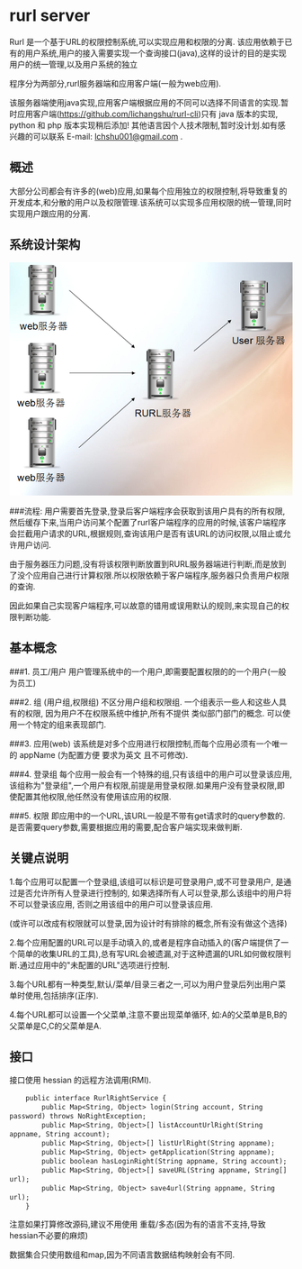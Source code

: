 rurl server
====

Rurl 是一个基于URL的权限控制系统,可以实现应用和权限的分离.
该应用依赖于已有的用户系统,用户的接入需要实现一个查询接口(java),这样的设计的目的是实现用户的统一管理,以及用户系统的独立

程序分为两部分,rurl服务器端和应用客户端(一般为web应用).

该服务器端使用java实现,应用客户端根据应用的不同可以选择不同语言的实现.暂时应用客户端(https://github.com/lichangshu/rurl-cli)只有 java 版本的实现, python 和 php 版本实现稍后添加!
其他语言因个人技术限制,暂时没计划.如有感兴趣的可以联系 E-mail: lchshu001@gmail.com .

概述
----------

大部分公司都会有许多的(web)应用,如果每个应用独立的权限控制,将导致重复的开发成本,和分散的用户以及权限管理.该系统可以实现多应用权限的统一管理,同时实现用户跟应用的分离.

系统设计架构
----------

![image](https://github.com/lichangshu/rurl/raw/master/doc/sys.jpg)

###流程:
用户需要首先登录,登录后客户端程序会获取到该用户具有的所有权限,然后缓存下来,当用户访问某个配置了rurl客户端程序的应用的时候,该客户端程序会拦截用户请求的URL,根据规则,查询该用户是否有该URL的访问权限,以阻止或允许用户访问.

由于服务器压力问题,没有将该权限判断放置到RURL服务器端进行判断,而是放到了没个应用自己进行计算权限.所以权限依赖于客户端程序,服务器只负责用户权限的查询.

因此如果自己实现客户端程序,可以故意的错用或误用默认的规则,来实现自己的权限判断功能.

基本概念
-----------
###1. 员工/用户
用户管理系统中的一个用户,即需要配置权限的的一个用户(一般为员工)

###2. 组 (用户组,权限组)
不区分用户组和权限组. 一个组表示一些人和这些人具有的权限, 因为用户不在权限系统中维护,所有不提供 类似部门部门的概念. 可以使用一个特定的组来表现部门.

###3. 应用(web)
该系统是对多个应用进行权限控制,而每个应用必须有一个唯一的 appName (为配置方便 要求为英文 且不可修改).

###4. 登录组
每个应用一般会有一个特殊的组,只有该组中的用户可以登录该应用,该组称为"登录组",一个用户有权限,前提是用登录权限.如果用户没有登录权限,即使配置其他权限,他任然没有使用该应用的权限.

###5. 权限
即应用中的一个URL,该URL一般是不带有get请求时的query参数的.是否需要query参数,需要根据应用的需要,配合客户端实现来做判断.

关键点说明
--------------------

1.每个应用可以配置一个登录组,该组可以标识是可登录用户,或不可登录用户, 是通过是否允许所有人登录进行控制的, 如果选择所有人可以登录,那么该组中的用户将不可以登录该应用, 否则之用该组中的用户可以登录该应用.

(或许可以改成有权限就可以登录,因为设计时有排除的概念,所有没有做这个选择)

2.每个应用配置的URL可以是手动填入的,或者是程序自动插入的(客户端提供了一个简单的收集URL的工具),总有写URL会被遗漏,对于这种遗漏的URL如何做权限判断.通过应用中的"未配置的URL"选项进行控制.

3.每个URL都有一种类型,默认/菜单/目录三者之一,可以为用户登录后列出用户菜单时使用,包括排序(正序).

4.每个URL都可以设置一个父菜单,注意不要出现菜单循环, 如:A的父菜单是B,B的父菜单是C,C的父菜单是A.

接口
---------------------
接口使用 hessian 的远程方法调用(RMI).

		public interface RurlRightService {
		    public Map<String, Object> login(String account, String password) throws NoRightException;
		    public Map<String, Object>[] listAccountUrlRight(String appname, String account);
		    public Map<String, Object>[] listUrlRight(String appname);
		    public Map<String, Object> getApplication(String appname);
		    public boolean hasLoginRight(String appname, String account);
		    public Map<String, Object>[] saveURL(String appname, String[] url);
		    public Map<String, Object> save4url(String appname, String url);
		}
注意如果打算修改源码,建议不用使用 重载/多态(因为有的语言不支持,导致hessian不必要的麻烦)

数据集合只使用数组和map,因为不同语言数据结构映射会有不同.


